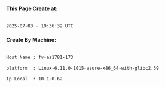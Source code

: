 
   
#### This Page Create at:

```bash

2025-07-03 - 19:36:32 UTC

```

#### Create By Machine:

```bash

Host Name : fv-az1781-173

platform  : Linux-6.11.0-1015-azure-x86_64-with-glibc2.39

Ip Local  : 10.1.0.62

```

